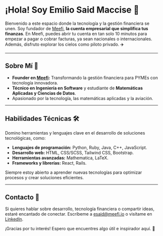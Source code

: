 # ¡Hola! Soy Emilio Said Maccise 👋

Bienvenido a este espacio donde la tecnología y la gestión financiera se unen. Soy fundador de [Meefi](https://meefi.io), **la cuenta empresarial que simplifica tus finanzas**. En Meefi, puedes abrir tu cuenta en tan solo 10 minutos para empezar a pagar o cobrar facturas, ya sean nacionales o internacionales. Además, disfruto explorar los cielos como piloto privado. ✈️

---

## Sobre Mí 🚀

- **Founder en [Meefi](https://meefi.io):** Transformando la gestión financiera para PYMEs con tecnología innovadora.
- **Técnico en Ingeniería en Software** y estudiante de **Matemáticas Aplicadas y Ciencias de Datos**.
- Apasionado por la tecnología, las matemáticas aplicadas y la aviación.

---

## Habilidades Técnicas 🛠️

Domino herramientas y lenguajes clave en el desarrollo de soluciones tecnológicas, como:

- **Lenguajes de programación:** Python, Ruby, Java, C++, JavaScript.
- **Desarrollo web:** HTML, CSS/SCSS, Tailwind CSS, Bootstrap.
- **Herramientas avanzadas:** Mathematica, LaTeX.
- **Frameworks y librerías:** React, Rails.

Siempre estoy abierto a aprender nuevas tecnologías para optimizar procesos y crear soluciones eficientes.

---

## Contacto 📩

Si quieres hablar sobre desarrollo, tecnología financiera o compartir ideas, estaré encantado de conectar. Escríbeme a [esaid@meefi.io](mailto:esaid@meefi.io) o visítame en [LinkedIn](https://www.linkedin.com/in/emilio-said-maccise-53bb99216).

¡Gracias por tu interés! Espero que encuentres algo útil e inspirador aquí. 🚀
